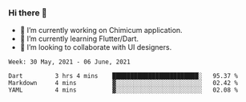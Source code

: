 ### Hi there 👋

<!--
**devcat37/devcat37** is a ✨ _special_ ✨ repository because its `README.md` (this file) appears on your GitHub profile.-->


- 🔭 I’m currently working on Chimicum application.
- 🌱 I’m currently learning Flutter/Dart.
- 👯 I’m looking to collaborate with UI designers.
<!-- - 🤔 I’m looking for help with ... -->

<!--START_SECTION:waka-->
```text
Week: 30 May, 2021 - 06 June, 2021

Dart         3 hrs 4 mins    ████████████████████████░   95.37 % 
Markdown     4 mins          ▓░░░░░░░░░░░░░░░░░░░░░░░░   02.42 % 
YAML         4 mins          ▓░░░░░░░░░░░░░░░░░░░░░░░░   02.08 % 
```
<!--END_SECTION:waka-->
